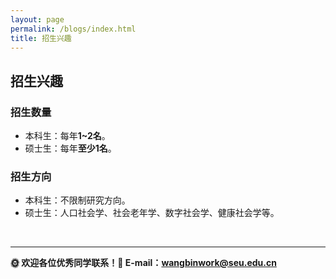 ```yaml
---
layout: page
permalink: /blogs/index.html
title: 招生兴趣
---
```


## **招生兴趣**
###  招生数量
- 本科生：每年**1~2名**。
- 硕士生：每年**至少1名**。

### 招生方向
- 本科生：不限制研究方向。
- 硕士生：人口社会学、社会老年学、数字社会学、健康社会学等。

<br>

---

**🌞 欢迎各位优秀同学联系！📧 E-mail：wangbinwork@seu.edu.cn**



<br>
